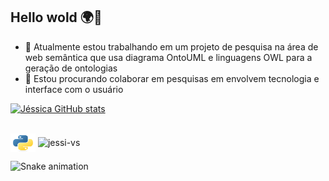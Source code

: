 ## Hello wold 🌍🌸



- 🔭 Atualmente estou trabalhando em um projeto de pesquisa na área de web semântica que usa diagrama OntoUML e linguagens OWL para a geração de ontologias 
- 👯 Estou procurando colaborar em pesquisas em envolvem tecnologia e interface com o usuário

[![Jéssica GitHub stats](https://github-readme-stats.vercel.app/api?username=jessicaruana&show_icons=true&theme=synthwave)](https://github.com/anuraghazra/github-readme-stats)


<div style="display: inline_block"><br>
<img align="center" alt="jessi-python" height="30" width="40" src="https://raw.githubusercontent.com/devicons/devicon/master/icons/python/python-original.svg">
<img align="center" alt="jessi-vs" height="30" width="40" src="https://cdn.jsdelivr.net/gh/devicons/devicon@latest/icons/vscode/vscode-original.svg">
</div>

![Snake animation](https://raw.githubusercontent.com/jessicaruana/jessicaruana/output/github-contribution-grid-snake-synthwave.svg)
